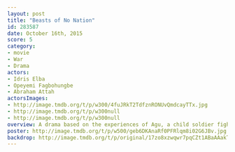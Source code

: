 ```yaml
---
layout: post
title: "Beasts of No Nation"
id: 283587
date: October 16th, 2015
score: 5
category:
- movie
- War
- Drama
actors:
- Idris Elba
- Opeyemi Fagbohungbe
- Abraham Attah
actorsImages:
- http://image.tmdb.org/t/p/w300/4fuJRkT2TdfznRONUvQmdcayTTx.jpg
- http://image.tmdb.org/t/p/w300null
- http://image.tmdb.org/t/p/w300null
overview: A drama based on the experiences of Agu, a child soldier fighting in the civil war of an unnamed African country.
poster: http://image.tmdb.org/t/p/w500/geb6DKAnaRf0PFRlqm8i02G6JBv.jpg
backdrop: http://image.tmdb.org/t/p/original/17zo8xzwqwr7pqCZt1ABaAAakTv.jpg
---
```

